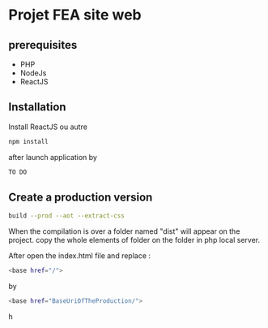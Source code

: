 # Projet FEA site web

## prerequisites
* PHP
* NodeJs
* ReactJS

## Installation
Install ReactJS ou autre

```bash
npm install
```
after launch application by
```bash
TO DO
```

## Create a production version
```bash
build --prod --aot --extract-css
```

When the compilation is over a folder named "dist" will appear on the project. copy the whole elements of folder on the folder in php local server.

After open the index.html file and replace :
```bash
<base href="/">
```

by 

```bash
<base href="BaseUriOfTheProduction/">
```

h